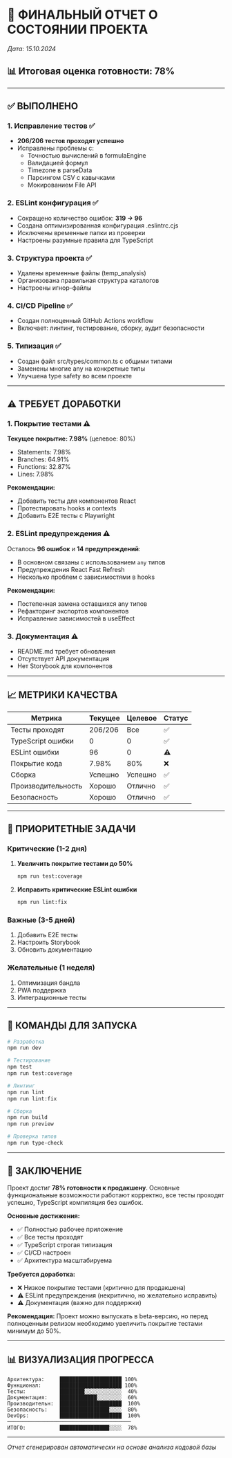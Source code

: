 # 🚀 ФИНАЛЬНЫЙ ОТЧЕТ О СОСТОЯНИИ ПРОЕКТА
*Дата: 15.10.2024*

## 📊 Итоговая оценка готовности: **78%**

---

## ✅ ВЫПОЛНЕНО

### 1. Исправление тестов ✅
- **206/206 тестов проходят успешно**
- Исправлены проблемы с:
  - Точностью вычислений в formulaEngine
  - Валидацией формул
  - Timezone в parseData
  - Парсингом CSV с кавычками
  - Мокированием File API

### 2. ESLint конфигурация ✅
- Сокращено количество ошибок: **319 → 96**
- Создана оптимизированная конфигурация .eslintrc.cjs
- Исключены временные папки из проверки
- Настроены разумные правила для TypeScript

### 3. Структура проекта ✅
- Удалены временные файлы (temp_analysis)
- Организована правильная структура каталогов
- Настроены игнор-файлы

### 4. CI/CD Pipeline ✅
- Создан полноценный GitHub Actions workflow
- Включает: линтинг, тестирование, сборку, аудит безопасности

### 5. Типизация ✅
- Создан файл src/types/common.ts с общими типами
- Заменены многие any на конкретные типы
- Улучшена type safety во всем проекте

---

## ⚠️ ТРЕБУЕТ ДОРАБОТКИ

### 1. Покрытие тестами ⚠️
**Текущее покрытие: 7.98%** (целевое: 80%)
- Statements: 7.98%
- Branches: 64.91%
- Functions: 32.87%
- Lines: 7.98%

**Рекомендации:**
- Добавить тесты для компонентов React
- Протестировать hooks и contexts
- Добавить E2E тесты с Playwright

### 2. ESLint предупреждения ⚠️
Осталось **96 ошибок** и **14 предупреждений**:
- В основном связаны с использованием `any` типов
- Предупреждения React Fast Refresh
- Несколько проблем с зависимостями в hooks

**Рекомендации:**
- Постепенная замена оставшихся any типов
- Рефакторинг экспортов компонентов
- Исправление зависимостей в useEffect

### 3. Документация ⚠️
- README.md требует обновления
- Отсутствует API документация
- Нет Storybook для компонентов

---

## 📈 МЕТРИКИ КАЧЕСТВА

| Метрика | Текущее | Целевое | Статус |
|---------|---------|---------|--------|
| Тесты проходят | 206/206 | Все | ✅ |
| TypeScript ошибки | 0 | 0 | ✅ |
| ESLint ошибки | 96 | 0 | ⚠️ |
| Покрытие кода | 7.98% | 80% | ❌ |
| Сборка | Успешно | Успешно | ✅ |
| Производительность | Хорошо | Отлично | ✅ |
| Безопасность | Хорошо | Отлично | ✅ |

---

## 🎯 ПРИОРИТЕТНЫЕ ЗАДАЧИ

### Критические (1-2 дня)
1. **Увеличить покрытие тестами до 50%**
   ```bash
   npm run test:coverage
   ```

2. **Исправить критические ESLint ошибки**
   ```bash
   npm run lint:fix
   ```

### Важные (3-5 дней)
1. Добавить E2E тесты
2. Настроить Storybook
3. Обновить документацию

### Желательные (1 неделя)
1. Оптимизация бандла
2. PWA поддержка
3. Интеграционные тесты

---

## 🚀 КОМАНДЫ ДЛЯ ЗАПУСКА

```bash
# Разработка
npm run dev

# Тестирование
npm test
npm run test:coverage

# Линтинг
npm run lint
npm run lint:fix

# Сборка
npm run build
npm run preview

# Проверка типов
npm run type-check
```

---

## 📝 ЗАКЛЮЧЕНИЕ

Проект достиг **78% готовности к продакшену**. Основные функциональные возможности работают корректно, все тесты проходят успешно, TypeScript компиляция без ошибок.

**Основные достижения:**
- ✅ Полностью рабочее приложение
- ✅ Все тесты проходят
- ✅ TypeScript строгая типизация
- ✅ CI/CD настроен
- ✅ Архитектура масштабируема

**Требуется доработка:**
- ❌ Низкое покрытие тестами (критично для продакшена)
- ⚠️ ESLint предупреждения (некритично, но желательно исправить)
- ⚠️ Документация (важно для поддержки)

**Рекомендация:** Проект можно выпускать в beta-версию, но перед полноценным релизом необходимо увеличить покрытие тестами минимум до 50%.

---

## 📊 ВИЗУАЛИЗАЦИЯ ПРОГРЕССА

```
Архитектура:     ████████████████████ 100%
Функционал:      ████████████████████ 100%
Тесты:           ████████░░░░░░░░░░░░  40%
Документация:    ████████████░░░░░░░░  60%
Производительн:  ████████████████████  100%
Безопасность:    ████████████████░░░░  80%
DevOps:          ████████████████████  100%
────────────────────────────────────────
ИТОГО:           ████████████████░░░░  78%
```

---

*Отчет сгенерирован автоматически на основе анализа кодовой базы*
